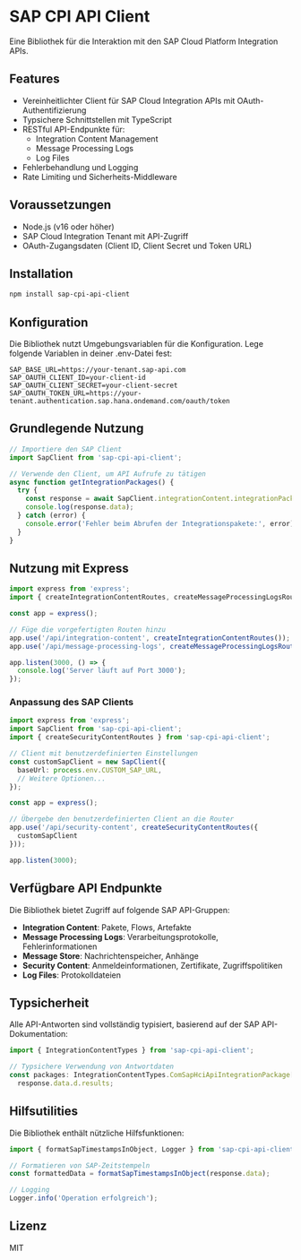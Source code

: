# SAP CPI API Client

Eine Bibliothek für die Interaktion mit den SAP Cloud Platform Integration APIs.

## Features

- Vereinheitlichter Client für SAP Cloud Integration APIs mit OAuth-Authentifizierung
- Typsichere Schnittstellen mit TypeScript
- RESTful API-Endpunkte für:
  - Integration Content Management
  - Message Processing Logs
  - Log Files
- Fehlerbehandlung und Logging
- Rate Limiting und Sicherheits-Middleware

## Voraussetzungen

- Node.js (v16 oder höher)
- SAP Cloud Integration Tenant mit API-Zugriff
- OAuth-Zugangsdaten (Client ID, Client Secret und Token URL)

## Installation

```bash
npm install sap-cpi-api-client
```

## Konfiguration

Die Bibliothek nutzt Umgebungsvariablen für die Konfiguration. Lege folgende Variablen in deiner .env-Datei fest:

```env
SAP_BASE_URL=https://your-tenant.sap-api.com
SAP_OAUTH_CLIENT_ID=your-client-id
SAP_OAUTH_CLIENT_SECRET=your-client-secret
SAP_OAUTH_TOKEN_URL=https://your-tenant.authentication.sap.hana.ondemand.com/oauth/token
```

## Grundlegende Nutzung

```typescript
// Importiere den SAP Client
import SapClient from 'sap-cpi-api-client';

// Verwende den Client, um API Aufrufe zu tätigen
async function getIntegrationPackages() {
  try {
    const response = await SapClient.integrationContent.integrationPackages.integrationPackagesList();
    console.log(response.data);
  } catch (error) {
    console.error('Fehler beim Abrufen der Integrationspakete:', error);
  }
}
```

## Nutzung mit Express

```typescript
import express from 'express';
import { createIntegrationContentRoutes, createMessageProcessingLogsRoutes } from 'sap-cpi-api-client';

const app = express();

// Füge die vorgefertigten Routen hinzu
app.use('/api/integration-content', createIntegrationContentRoutes());
app.use('/api/message-processing-logs', createMessageProcessingLogsRoutes());

app.listen(3000, () => {
  console.log('Server läuft auf Port 3000');
});
```

### Anpassung des SAP Clients

```typescript
import express from 'express';
import SapClient from 'sap-cpi-api-client';
import { createSecurityContentRoutes } from 'sap-cpi-api-client';

// Client mit benutzerdefinierten Einstellungen
const customSapClient = new SapClient({
  baseUrl: process.env.CUSTOM_SAP_URL,
  // Weitere Optionen...
});

const app = express();

// Übergebe den benutzerdefinierten Client an die Router
app.use('/api/security-content', createSecurityContentRoutes({ 
  customSapClient 
}));

app.listen(3000);
```

## Verfügbare API Endpunkte

Die Bibliothek bietet Zugriff auf folgende SAP API-Gruppen:

- **Integration Content**: Pakete, Flows, Artefakte
- **Message Processing Logs**: Verarbeitungsprotokolle, Fehlerinformationen
- **Message Store**: Nachrichtenspeicher, Anhänge
- **Security Content**: Anmeldeinformationen, Zertifikate, Zugriffspolitiken
- **Log Files**: Protokolldateien

## Typsicherheit

Alle API-Antworten sind vollständig typisiert, basierend auf der SAP API-Dokumentation:

```typescript
import { IntegrationContentTypes } from 'sap-cpi-api-client';

// Typsichere Verwendung von Antwortdaten
const packages: IntegrationContentTypes.ComSapHciApiIntegrationPackage[] = 
  response.data.d.results;
```

## Hilfsutilities

Die Bibliothek enthält nützliche Hilfsfunktionen:

```typescript
import { formatSapTimestampsInObject, Logger } from 'sap-cpi-api-client';

// Formatieren von SAP-Zeitstempeln
const formattedData = formatSapTimestampsInObject(response.data);

// Logging
Logger.info('Operation erfolgreich');
```

## Lizenz

MIT 